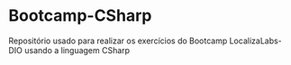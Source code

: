 # Bootcamp-CSharp
Repositório usado para realizar os exercícios do Bootcamp LocalizaLabs-DIO usando a linguagem CSharp
